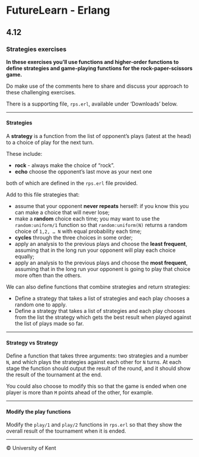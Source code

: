 # FutureLearn - Erlang

## 4.12

### Strategies exercises

**In these exercises you’ll use functions and higher-order functions to define strategies and game-playing functions for the rock-paper-scissors game.**

Do make use of the comments here to share and discuss your approach to these challenging exercises.

There is a supporting file, `rps.erl`, available under ‘Downloads’ below.

---

#### Strategies

A **strategy** is a function from the list of opponent’s plays (latest at the head) to a choice of play for the next turn.

These include:

+ **rock** - always make the choice of “rock”.
+ **echo** choose the opponent’s last move as your next one

both of which are defined in the `rps.erl` file provided.

Add to this file strategies that:

+ assume that your opponent **never repeats** herself: if you know this you can make a choice that will never lose;
+ make a **random** choice each time; you may want to use the `random:uniform/1` function so that `random:uniform(N)` returns a random choice of `1,2, … N` with equal probability each time;
+ **cycles** through the three choices in some order;
+ apply an analysis to the previous plays and choose the **least frequent**, assuming that in the long run your opponent will play each choice equally;
+ apply an analysis to the previous plays and choose the **most frequent**, assuming that in the long run your opponent is going to play that choice more often than the others.

We can also define functions that combine strategies and return strategies:

+ Define a strategy that takes a list of strategies and each play chooses a random one to apply.
+ Define a strategy that takes a list of strategies and each play chooses from the list the strategy which gets the best result when played against the list of plays made so far.

---

#### Strategy vs Strategy

Define a function that takes three arguments: two strategies and a number `N`, and which plays the strategies against each other for `N` turns. At each stage the function should output the result of the round, and it should show the result of the tournament at the end.

You could also choose to modify this so that the game is ended when one player is more than `M` points ahead of the other, for example.

---

#### Modify the play functions

Modify the `play/1` and `play/2` functions in `rps.erl` so that they show the overall result of the tournament when it is ended.

---

© University of Kent
